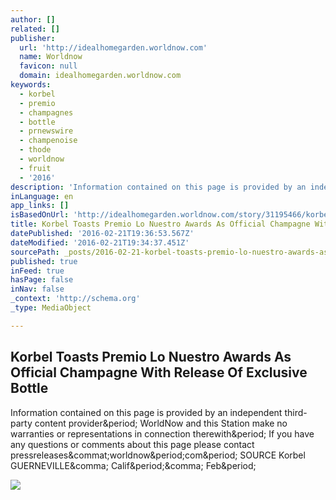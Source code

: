 ```yaml
---
author: []
related: []
publisher:
  url: 'http://idealhomegarden.worldnow.com'
  name: Worldnow
  favicon: null
  domain: idealhomegarden.worldnow.com
keywords:
  - korbel
  - premio
  - champagnes
  - bottle
  - prnewswire
  - champenoise
  - thode
  - worldnow
  - fruit
  - '2016'
description: 'Information contained on this page is provided by an independent third-party content provider. WorldNow and this Station make no warranties or representations in connection therewith. If you have any questions or comments about this page please contact pressreleases@worldnow.com. SOURCE Korbel GUERNEVILLE, Calif., Feb.'
inLanguage: en
app_links: []
isBasedOnUrl: 'http://idealhomegarden.worldnow.com/story/31195466/korbel-toasts-premio-lo-nuestro-awards-as-official-champagne-with-release-of-exclusive-bottle'
title: Korbel Toasts Premio Lo Nuestro Awards As Official Champagne With Release Of Exclusive Bottle
datePublished: '2016-02-21T19:36:53.567Z'
dateModified: '2016-02-21T19:34:37.451Z'
sourcePath: _posts/2016-02-21-korbel-toasts-premio-lo-nuestro-awards-as-official-champagne.md
published: true
inFeed: true
hasPage: false
inNav: false
_context: 'http://schema.org'
_type: MediaObject

---
```

<article style=""><h1>Korbel Toasts Premio Lo Nuestro Awards As Official Champagne With Release Of Exclusive Bottle</h1><p>Information contained on this page is provided by an independent third-party content provider&amp;period; WorldNow and this Station make no warranties or representations in connection therewith&amp;period; If you have any questions or comments about this page please contact pressreleases&amp;commat;worldnow&amp;period;com&amp;period; SOURCE Korbel GUERNEVILLE&amp;comma; Calif&amp;period;&amp;comma; Feb&amp;period;</p><img src="https://photos.prnewswire.com/prnvar/20160210/332121" /></article>